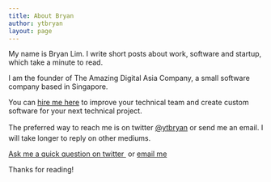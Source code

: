 ```yaml
---
title: About Bryan
author: ytbryan
layout: page
---
```

My name is Bryan Lim. I write short posts about work, software and startup, which take a minute to read.

I am the founder of The Amazing Digital Asia Company, a small software company based in Singapore.

You can [hire me here][4] to improve your technical team and create custom software for your next technical project.

<span style="line-height: 1.5em;">The preferred way to reach me is on twitter </span><a style="line-height: 1.6;" href="https://twitter.com/ytbryan">@ytbryan</a> or send me an email. I will take longer to reply on other mediums.

<span style="text-decoration: underline;"><a href="https://twitter.com/intent/tweet?text=@ytbryan">Ask me a quick question on twitter</a> </span> or [email me][3]

Thanks for reading!

 [3]: mailto:bryan@tada.asia
 [4]: /hire-me

